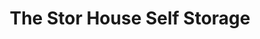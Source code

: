 ---
title: "The Stor House Self Storage"
url: /renton/the-stor-house-self-storage/
shop: storage rental
---